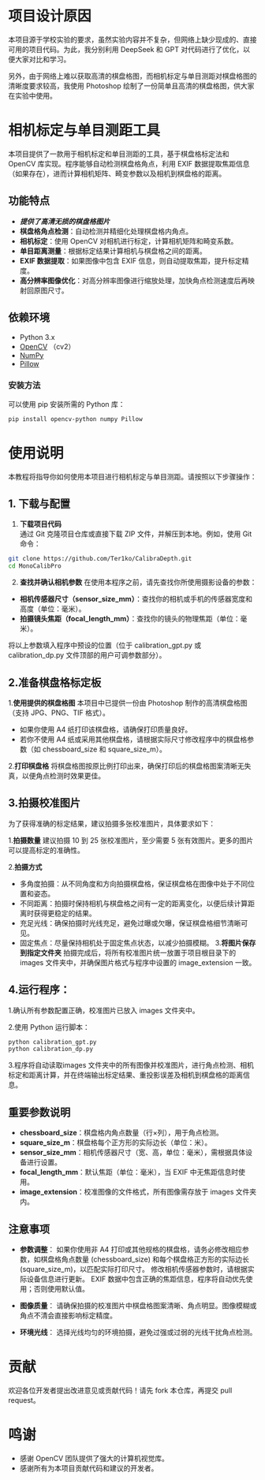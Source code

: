 # 项目设计原因

本项目源于学校实验的要求，虽然实验内容并不复杂，但网络上缺少现成的、直接可用的项目代码。为此，我分别利用 DeepSeek 和 GPT 对代码进行了优化，以便大家对比和学习。

另外，由于网络上难以获取高清的棋盘格图，而相机标定与单目测距对棋盘格图的清晰度要求较高，我使用 Photoshop 绘制了一份简单且高清的棋盘格图，供大家在实验中使用。


# 相机标定与单目测距工具

本项目提供了一款用于相机标定和单目测距的工具，基于棋盘格标定法和 OpenCV 库实现。程序能够自动检测棋盘格角点，利用 EXIF 数据提取焦距信息（如果存在），进而计算相机矩阵、畸变参数以及相机到棋盘格的距离。

## 功能特点

- ***提供了高清无损的棋盘格图片***
- **棋盘格角点检测**：自动检测并精细化处理棋盘格内角点。
- **相机标定**：使用 OpenCV 对相机进行标定，计算相机矩阵和畸变系数。
- **单目距离测量**：根据标定结果计算相机与棋盘格之间的距离。
- **EXIF 数据提取**：如果图像中包含 EXIF 信息，则自动提取焦距，提升标定精度。
- **高分辨率图像优化**：对高分辨率图像进行缩放处理，加快角点检测速度后再映射回原图尺寸。

## 依赖环境

- Python 3.x
- [OpenCV](https://opencv.org/) （cv2）
- [NumPy](https://numpy.org/)
- [Pillow](https://python-pillow.org/)

### 安装方法

可以使用 pip 安装所需的 Python 库：

```bash
pip install opencv-python numpy Pillow
```

# 使用说明

本教程将指导你如何使用本项目进行相机标定与单目测距。请按照以下步骤操作：

## 1. 下载与配置

1. **下载项目代码**  
   通过 Git 克隆项目仓库或直接下载 ZIP 文件，并解压到本地。例如，使用 Git 命令：

```bash
git clone https://github.com/Ter1ko/CalibraDepth.git
cd MonoCalibPro
```

2. **查找并确认相机参数**
在使用本程序之前，请先查找你所使用摄影设备的参数：

 - **相机传感器尺寸（sensor_size_mm）**：查找你的相机或手机的传感器宽度和高度（单位：毫米）。
 - **拍摄镜头焦距（focal_length_mm）**：查找你的镜头的物理焦距（单位：毫米）。
   
将以上参数填入程序中预设的位置（位于 calibration_gpt.py 或 calibration_dp.py 文件顶部的用户可调参数部分）。

 ## 2.准备棋盘格标定板
 
 1.**使用提供的棋盘格图**
   本项目中已提供一份由 Photoshop 制作的高清棋盘格图（支持 JPG、PNG、TIF 格式）。

 - 如果你使用 A4 纸打印该棋盘格，请确保打印质量良好。
 - 若你不使用 A4 纸或采用其他棋盘格，请根据实际尺寸修改程序中的棋盘格参数（如 chessboard_size 和 square_size_m）。

2.**打印棋盘格**
   将棋盘格图按原比例打印出来，确保打印后的棋盘格图案清晰无失真，以便角点检测时效果更佳。

 ## 3.拍摄校准图片
为了获得准确的标定结果，建议拍摄多张校准图片，具体要求如下：

1.**拍摄数量**
   建议拍摄 10 到 25 张校准图片，至少需要 5 张有效图片。更多的图片可以提高标定的准确性。

2.**拍摄方式**

 - 多角度拍摄：从不同角度和方向拍摄棋盘格，保证棋盘格在图像中处于不同位置和姿态。
 - 不同距离：拍摄时保持相机与棋盘格之间有一定的距离变化，以便后续计算距离时获得更稳定的结果。
 - 充足光线：确保拍摄时光线充足，避免过曝或欠曝，保证棋盘格细节清晰可见。
 - 固定焦点：尽量保持相机处于固定焦点状态，以减少拍摄模糊。
3.**将图片保存到指定文件夹**
   拍摄完成后，将所有校准图片统一放置于项目根目录下的 images 文件夹中，并确保图片格式与程序中设置的 image_extension 一致。

 ## 4.运行程序：

1.确认所有参数配置正确，校准图片已放入 images 文件夹中。

2.使用 Python 运行脚本：

```bash
python calibration_gpt.py
python calibration_dp.py
```

3.程序将自动读取images 文件夹中的所有图像并校准图片，进行角点检测、相机标定和距离计算，并在终端输出标定结果、重投影误差及相机到棋盘格的距离信息。



## 重要参数说明
 
- **chessboard_size**：棋盘格内角点数量（行×列），用于角点检测。
- **square_size_m**：棋盘格每个正方形的实际边长（单位：米）。
- **sensor_size_mm**：相机传感器尺寸（宽、高，单位：毫米），需根据具体设备进行设置。
- **focal_length_mm**：默认焦距（单位：毫米），当 EXIF 中无焦距信息时使用。
- **image_extension**：校准图像的文件格式，所有图像需存放于 images 文件夹内。

## 注意事项
 - **参数调整**：
如果你使用非 A4 打印或其他规格的棋盘格，请务必修改相应参数，如棋盘格角点数量 (chessboard_size) 和每个棋盘格正方形的实际边长 (square_size_m)，以匹配实际打印尺寸。
修改相机传感器参数时，请根据实际设备信息进行更新。 EXIF 数据中包含正确的焦距信息，程序将自动优先使用；否则使用默认值。

 - **图像质量**：
请确保拍摄的校准图片中棋盘格图案清晰、角点明显。图像模糊或角点不清会直接影响标定精度。

 - **环境光线**：
选择光线均匀的环境拍摄，避免过强或过弱的光线干扰角点检测。


# 贡献
  欢迎各位开发者提出改进意见或贡献代码！请先 fork 本仓库，再提交 pull request。

# 鸣谢
- 感谢 OpenCV 团队提供了强大的计算机视觉库。
- 感谢所有为本项目贡献代码和建议的开发者。
